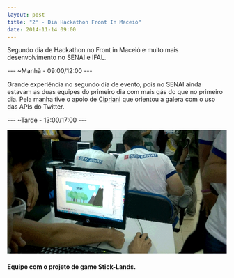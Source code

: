 ```yaml
---
layout: post
title: "2° - Dia Hackathon Front In Maceió"
date: 2014-11-14 09:00
---
```


<p class="txt-post">
    Segundo dia de Hackathon no Front in Maceió e muito mais desenvolvimento no SENAI e IFAL.
</p>
---
~Manhã - 09:00/12:00
---
<p class="txt-post">
Grande experiência no segundo dia de evento, pois no SENAI ainda estavam as duas equipes do primeiro dia com mais gás do que no primeiro dia. Pela manha tive o apoio de <a href="http://twitter.com/lfcipriani">Cipriani</a> que orientou a galera com o uso das APIs do Twitter.
</p>
---
~Tarde - 13:00/17:00
---
<p class="txt-post">
    
</p>
<img src="/public/img/2_dia_hackathon_front_in_maceio.jpg">
<h4>
    Equipe com o projeto de game Stick-Lands. 
</h4>
